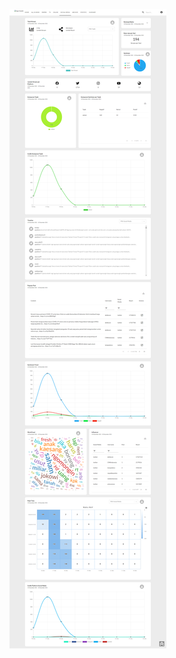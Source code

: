 
![alt text](https://raw.githubusercontent.com/abewartech/TrenSaham/main/public/trensahambyabe.png?raw=true)
